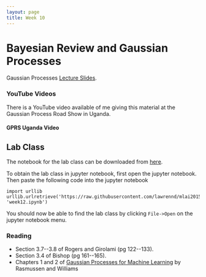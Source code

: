 ```yaml
---
layout: page
title: Week 10
---
```


Bayesian Review and Gaussian Processes
======================================

Gaussian Processes [Lecture Slides](./assets/w10_gaussianProcesses.pdf).

### YouTube Videos

There is a YouTube video available of me giving this material at the
Gaussian Process Road Show in Uganda.

#### GPRS Uganda Video

Lab Class
---------

The notebook for the lab class can be downloaded from
[here](http://nbviewer.ipython.org/github/lawrennd/mlai2015/blob/master/week12.ipynb).

To obtain the lab class in jupyter notebook, first open the jupyter
notebook. Then paste the following code into the jupyter notebook

    import urllib
    urllib.urlretrieve('https://raw.githubusercontent.com/lawrennd/mlai2015/master/week12.ipynb', 'week12.ipynb')

You should now be able to find the lab class by clicking `File->Open` on
the jupyter notebook menu.

### Reading

-   Section 3.7--3.8 of Rogers and Girolami (pg 122--133).
-   Section 3.4 of Bishop (pg 161--165).
-   Chapters 1 and 2 of [Gaussian Processes for Machine
    Learning](http://www.gaussianprocess.org/gpml/chapters/) by
    Rasmussen and Williams

